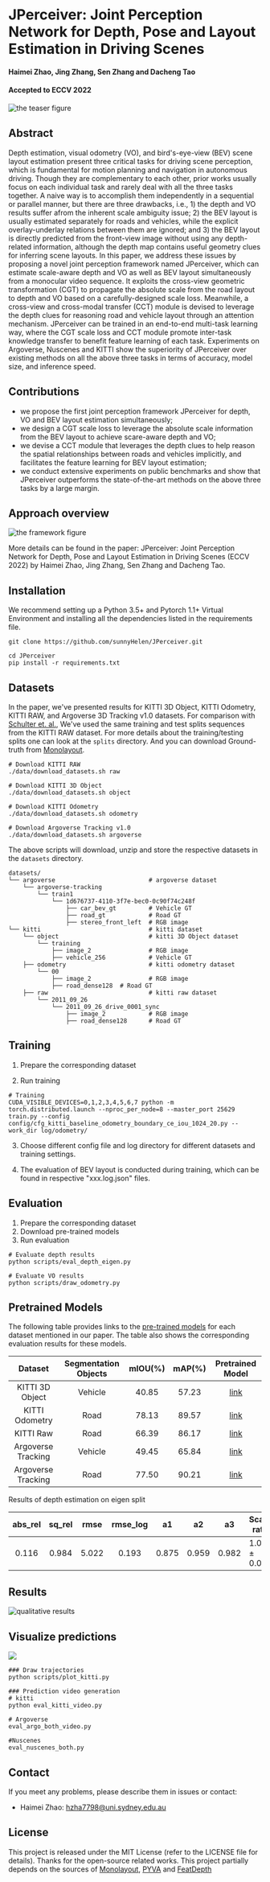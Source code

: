 # JPerceiver: Joint Perception Network for Depth, Pose and Layout Estimation in Driving Scenes
#### Haimei Zhao, Jing Zhang, Sen Zhang and Dacheng Tao

#### Accepted to ECCV 2022

![the teaser figure](./images/teaser.png "teaser")

## Abstract

Depth estimation, visual odometry (VO), and bird's-eye-view (BEV) scene layout estimation present three critical tasks for driving scene perception, which is fundamental for motion planning and navigation in autonomous driving. Though they are complementary to each other, prior works usually focus on each individual task and rarely deal with all the three tasks together. A naive way is to accomplish them independently in a sequential or parallel manner, but there are three drawbacks, i.e., 1) the depth and VO results suffer afrom the inherent scale ambiguity issue; 2) the BEV layout is usually estimated separately for roads and vehicles, while the explicit overlay-underlay relations between them are ignored; and 3) the BEV layout is directly predicted from the front-view image without using any depth-related information, although the depth map contains useful geometry clues for inferring scene layouts. In this paper, we address these issues by proposing a novel joint perception framework named JPerceiver, which can estimate scale-aware depth and VO as well as BEV layout simultaneously from a monocular video sequence. It exploits the cross-view geometric transformation (CGT) to propagate the absolute scale from the road layout to depth and VO based on a carefully-designed scale loss. Meanwhile, a cross-view and cross-modal transfer (CCT) module is devised to leverage the depth clues for reasoning road and vehicle layout through an attention mechanism. JPerceiver can be trained in an end-to-end multi-task learning way, where the CGT scale loss and CCT module promote inter-task knowledge transfer to benefit feature learning of each task. Experiments on Argoverse, Nuscenes and KITTI show the superiority of JPerceiver over existing methods on all the above three tasks in terms of accuracy, model size, and inference speed.

## Contributions

* we propose the first joint perception framework JPerceiver for depth, VO and BEV layout estimation simultaneously; 
* we design a CGT scale loss to leverage the absolute scale information from the BEV layout to achieve scare-aware depth and VO; 
* we devise a CCT module that leverages the depth clues to help reason the spatial relationships between roads and vehicles implicitly, and facilitates the feature learning for BEV layout estimation;
* we conduct extensive experiments on public benchmarks and show that JPerceiver outperforms the state-of-the-art methods on the above three tasks by a large margin.
## Approach overview

![the framework figure](./images/network.png "framework")


More details can be found in the paper:
JPerceiver: Joint Perception Network for Depth, Pose and Layout Estimation in Driving Scenes (ECCV 2022) by Haimei Zhao, Jing Zhang, Sen Zhang and Dacheng Tao.

## Installation

We recommend setting up a Python 3.5+ and Pytorch 1.1+ Virtual Environment and installing all the dependencies listed in the requirements file.

```plain
git clone https://github.com/sunnyHelen/JPerceiver.git

cd JPerceiver
pip install -r requirements.txt
```
## Datasets
In the paper, we've presented results for KITTI 3D Object, KITTI Odometry, KITTI RAW, and Argoverse 3D Tracking v1.0 datasets. For comparison with [Schulter et. al.](https://cseweb.ucsd.edu/~mkchandraker/pdf/eccv18_occlusionreasoning.pdf?fileGuid=3X8QJDGGJPXyQgW9), We've used the same training and test splits sequences from the KITTI RAW dataset. For more details about the training/testing splits one can look at the `splits` directory. And you can download Ground-truth from [Monolayout](https://github.com/hbutsuak95/monolayout?fileGuid=3X8QJDGGJPXyQgW9).

```plain
# Download KITTI RAW
./data/download_datasets.sh raw

# Download KITTI 3D Object
./data/download_datasets.sh object

# Download KITTI Odometry
./data/download_datasets.sh odometry

# Download Argoverse Tracking v1.0
./data/download_datasets.sh argoverse
```
The above scripts will download, unzip and store the respective datasets in the `datasets` directory.
```plain
datasets/
└── argoverse                          # argoverse dataset
    └── argoverse-tracking
        └── train1
            └── 1d676737-4110-3f7e-bec0-0c90f74c248f
                ├── car_bev_gt         # Vehicle GT
                ├── road_gt            # Road GT
                ├── stereo_front_left  # RGB image
└── kitti                              # kitti dataset 
    └── object                         # kitti 3D Object dataset 
        └── training
            ├── image_2                # RGB image
            ├── vehicle_256            # Vehicle GT
    ├── odometry                       # kitti odometry dataset 
        └── 00
            ├── image_2                # RGB image
            ├── road_dense128  # Road GT
    ├── raw                            # kitti raw dataset 
        └── 2011_09_26
            └── 2011_09_26_drive_0001_sync
                ├── image_2            # RGB image
                ├── road_dense128      # Road GT
```
## Training

1. Prepare the corresponding dataset

2. Run training
```plain
# Training
CUDA_VISIBLE_DEVICES=0,1,2,3,4,5,6,7 python -m torch.distributed.launch --nproc_per_node=8 --master_port 25629  train.py --config config/cfg_kitti_baseline_odometry_boundary_ce_iou_1024_20.py --work_dir log/odometry/

```
3. Choose different config file and log directory for different datasets and training settings. 

4. The evaluation of BEV layout is conducted during training, which can be found in respective "xxx.log.json" files.

## Evaluation

1. Prepare the corresponding dataset
2. Download pre-trained models
3. Run evaluation
```plain
# Evaluate depth results 
python scripts/eval_depth_eigen.py 

# Evaluate VO results
python scripts/draw_odometry.py 

```

## Pretrained Models

The following table provides links to the [pre-trained models](https://drive.google.com/drive/u/0/folders/1QAUEluGvSimXsvtvpXE0FxMR7jCxm0BO) for each dataset mentioned in our paper. The table also shows the corresponding evaluation results for these models.


| Dataset            | Segmentation Objects | mIOU(%) | mAP(%) | Pretrained Model                                                                                                       | 
| :--------:           | :-----:     |:-------:|:------:| :----:                                                                                                                 |
| KITTI 3D Object     | Vehicle    |  40.85  | 57.23  | [link](https://drive.google.com/drive/u/0/folders/1QAUEluGvSimXsvtvpXE0FxMR7jCxm0BO) |
| KITTI Odometry     | Road     |  78.13  | 89.57  | [link](https://drive.google.com/drive/u/0/folders/1QAUEluGvSimXsvtvpXE0FxMR7jCxm0BO) |
| KITTI Raw          | Road     |  66.39  | 86.17  | [link](https://drive.google.com/drive/u/0/folders/1QAUEluGvSimXsvtvpXE0FxMR7jCxm0BO) |
| Argoverse Tracking | Vehicle    |  49.45  | 65.84  | [link](https://drive.google.com/drive/u/0/folders/1QAUEluGvSimXsvtvpXE0FxMR7jCxm0BO) |
| Argoverse Tracking | Road    |  77.50  | 90.21  | [link](https://drive.google.com/drive/u/0/folders/1QAUEluGvSimXsvtvpXE0FxMR7jCxm0BO) |

Results of depth estimation on eigen split

| abs_rel             | sq_rel | rmse | rmse_log |  a1  |   a2  | a3   |   Scaling ratios    | Pretrained Model                                                                                                       | 
| :--------:           | :-----:     |:-------:|:--------:|-----|-----|------|-----| :----:                                                                                                                 |
| 0.116      | 0.984   | 5.022|  0.193   | 0.875 | 0.959 | 0.982 | 1.074 ± 0.077  | [link](https://drive.google.com/drive/u/0/folders/1QAUEluGvSimXsvtvpXE0FxMR7jCxm0BO) |


## Results

![qualitative results](./images/result.png "qualitative results")

## Visualize predictions

<img src="./images/video_argo_val_demo.gif">

```plain
### Draw trajectories
python scripts/plot_kitti.py 

### Prediction video generation
# kitti
python eval_kitti_video.py

# Argoverse
eval_argo_both_video.py

#Nuscenes
eval_nuscenes_both.py
```

## Contact
If you meet any problems, please describe them in issues or contact:
* Haimei Zhao: [hzha7798@uni.sydney.edu.au](hzha7798@uni.sydney.edu.au)

## License
This project is released under the MIT License (refer to the LICENSE file for details).
Thanks for the open-source related works. This project partially depends on the sources of [Monolayout](https://github.com/hbutsuak95/monolayout), [PYVA](https://github.com/JonDoe-297/cross-view) and [FeatDepth](https://github.com/sconlyshootery/FeatDepth)
